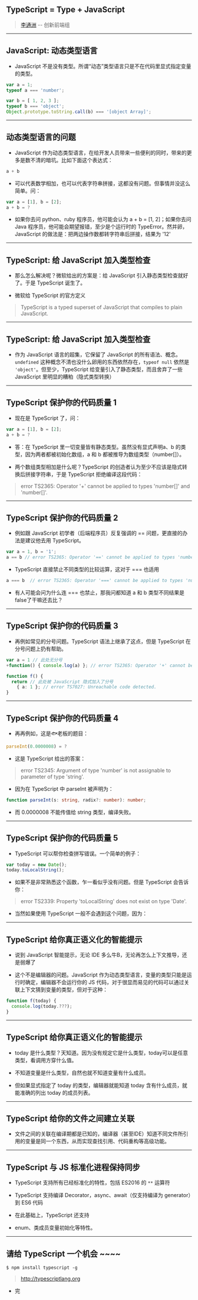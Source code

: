 ## TypeScript = Type + JavaScript

> [李通洲](https://github.com/CarterLi) -- 创新前端组

----

## JavaScript: 动态类型语言

* JavaScript 不是没有类型。所谓“动态”类型语言只是不在代码里显式指定变量的类型。

```js
var a = 1;
typeof a === 'number';
```

```js
var b = [ 1, 2, 3 ];
typeof b === 'object';
Object.prototype.toString.call(b) === '[object Array]';
```

----

## 动态类型语言的问题

* JavaScript 作为动态类型语言，在给开发人员带来一些便利的同时，带来的更多是数不清的暗坑。比如下面这个表达式：

```js
a + b
```

* 可以代表数学相加，也可以代表字符串拼接，这都没有问题。但事情并没这么简单。问：

```js
var a = [1], b = [2];
a + b = ?
```

* 如果你去问 python、ruby 程序员，他可能会认为 a + b = [1, 2]；如果你去问 Java 程序员，他可能会期望报错，至少是个运行时的 TypeError。然并卵，JavaScript 的做法是：把两边操作数都转字符串后拼接，结果为 '12'

----

## TypeScript: 给 JavaScript 加入类型检查

* 那么怎么解决呢？微软给出的方案是：给 JavaScript 引入静态类型检查就好了。于是 TypeScript 诞生了。

* 微软给 TypeScript 的官方定义

> TypeScript is a typed superset of JavaScript that compiles to plain JavaScript.

----

## TypeScript: 给 JavaScript 加入类型检查

* 作为 JavaScript 语言的超集，它保留了 JavaScript 的所有语法、概念。`undefined` 这种概念不清也没什么卵用的东西依然存在，`typeof null` 依然是 `'object'`。但至少，TypeScript 给变量引入了静态类型，而且舍弃了一些 JavaScript 里明显的糟粕（隐式类型转换）

----

## TypeScript 保护你的代码质量 1

* 现在是 TypeScript 了，问：

```typescript
var a = [1], b = [2];
a + b = ?
```

* 答：在 TypeScript 里一切变量皆有静态类型。虽然没有显式声明a、b 的类型，因为两者都被初始化数组，a 和 b 都被推导为数组类型（number[]）。

* 两个数组类型相加是什么呢？TypeScript 的创造者认为至少不应该是隐式转换后拼接字符串，于是 TypeScript 拒绝编译这段代码：

> error TS2365: Operator '+' cannot be applied to types 'number[]' and 'number[]'.

----

## TypeScript 保护你的代码质量 2

* 例如跟 JavaScript 初学者（后端程序员）反复强调的 == 问题，更直接的办法是建议他去用 TypeScript。

```typescript
var a = 1, b = '1';
a == b // error TS2365: Operator '==' cannot be applied to types 'number' and 'string'.
```

* TypeScript 直接禁止不同类型的比较运算，这对于 === 也适用

```typescript
a === b  // error TS2365: Operator '===' cannot be applied to types 'number' and 'string'.
```

* 有人可能会问为什么连 === 也禁止，那我问都知道 a 和 b 类型不同结果是false了干嘛还去比？

----

## TypeScript 保护你的代码质量 3

* 再例如常见的分号问题。TypeScript 语法上继承了这点，但是 TypeScript 在分号问题上扔有帮助。

```typescript
var a = 1 // 此处无分号
+function() { console.log(a) }; // error TS2365: Operator '+' cannot be applied to types 'number' and '() => void'.

function f() {
  return // 此处被 JavaScript 隐式加入了分号
    { a: 1 }; // error TS7027: Unreachable code detected.
}
```

----

## TypeScript 保护你的代码质量 4

* 再再例如，这是🐟老板的题目：

```js
parseInt(0.0000008) = ?
```

* 这是 TypeScript 给出的答案：

> error TS2345: Argument of type 'number' is not assignable to parameter of type 'string'.

* 因为在 TypeScript 中 parseInt 被声明为：

```typescript
function parseInt(s: string, radix?: number): number;
```

* 而 0.0000008 不能传值给 string 类型，编译失败。

----

## TypeScript 保护你的代码质量 5

* TypeScript 可以帮你检查拼写错误。一个简单的例子：

```js
var today = new Date();
today.toLocalString();
```

* 如果不是非常熟悉这个函数，乍一看似乎没有问题。但是 TypeScript 会告诉你：

> error TS2339: Property 'toLocalString' does not exist on type 'Date'.

* 当然如果使用 TypeScript 一般不会遇到这个问题，因为：

----

## TypeScript 给你真正语义化的智能提示

* 说到 JavaScript 智能提示，无论 IDE 多么牛B，无论再怎么上下文推导，还是弱爆了

* 这个不是编辑器的问题。JavaScript 作为动态类型语言，变量的类型只能是运行时确定，编辑器不会运行你的 JS 代码，对于很显而易见的代码可以通过关联上下文猜到变量的类型，但对于这种：

```js
function f(today) {
  console.log(today.???);
}
```

----

## TypeScript 给你真正语义化的智能提示

* today 是什么类型？天知道。因为没有规定它是什么类型，today可以是任意类型，看调用方穿什么值。

* 不知道变量是什么类型，自然也就不知道变量有什么成员。

* 但如果显式指定了 today 的类型，编辑器就能知道 today 含有什么成员，就能准确的列出 today 的成员列表。

----

## TypeScript 给你的文件之间建立关联

* 文件之间的关联在编译期都是已知的，编译器（甚至IDE）知道不同文件所引用的变量是同一个东西，从而实现查找引用、代码重构等高级功能。

----

## TypeScript 与 JS 标准化进程保持同步

* TypeScript 支持所有已经标准化的特性，包括 ES2016 的 `**` 运算符

* TypeScript 支持编译 Decorator，async、await（仅支持编译为 generator）到 ES6 代码

* 在此基础上，TypeScript 还支持

* enum、类成员变量初始化等特性。

----

## 请给 TypeScript 一个机会 ~~~~

```shell
$ npm install typescript -g
```

> http://typescriptlang.org

* 完
